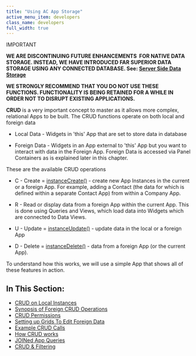 ```yaml
---
title: "Using AC App Storage"
active_menu_item: developers
class_name: developers
full_width: true
---
```



IMPORTANT

**WE ARE DISCONTINUING FUTURE ENHANCEMENTS  FOR NATIVE DATA STORAGE. INSTEAD, WE HAVE INTRODUCED FAR SUPERIOR DATA STORAGE USING ANY CONNECTED DATABASE. See: [Server Side Data Storage](/developers/user-guide/product-guide/data-storage/server-side-data-storage/)**

**WE STRONGLY RECOMMEND THAT YOU DO NOT USE THESE FUNCTIONS. FUNCTIONALITY IS BEING RETAINED FOR A WHILE IN ORDER NOT TO DISRUPT EXISTING APPLICATIONS.**

**CRUD** is a very important concept to master as it allows more complex, relational Apps to be built. The CRUD functions operate on both local and foreign data

 - Local Data - Widgets in 'this' App that are set to store data in database

 - Foreign Data - Widgets in an App external to 'this' App but you want to interact with data in the Foreign App. Foreign Data is accessed via Panel Containers as is explained later in this chapter.

These are the available CRUD operations

 - C - Create = [instanceCreate()](/developers/user-guide/scripting-apis/client-api/instance-data-functions/instancecreate) - create new App Instances in the current or a foreign App. For example, adding a Contact (the data for which is defined within a separate Contact App) from within a Company App.

 - R - Read or display data from a foreign App within the current App. This is done using Queries and Views, which load data into Widgets which are connected to Data Views.

 - U - Update = [instanceUpdate()](/developers/user-guide/scripting-apis/client-api/instance-data-functions/instancesave) - update data in the local or a foreign App

 - D - Delete = [instanceDelete()](/developers/user-guide/scripting-apis/client-api/instance-data-functions/instancedelete) - data from a foreign App (or the current App).

To understand how this works, we will use a simple App that shows all of these features in action.

## In This Section:

 - [CRUD on Local Instances](/developers/user-guide/product-guide/advanced-features/data-storage-management/crud-in-detail/using-ac-app-storage/crud-on-local-instances)
 - [Synopsis of Foreign CRUD Operations](/developers/user-guide/product-guide/advanced-features/data-storage-management/crud-in-detail/using-ac-app-storage/synopsis)
 - [CRUD Permissions](/developers/user-guide/product-guide/advanced-features/data-storage-management/crud-in-detail/using-ac-app-storage/crud-permissions)
 - [Setting up Grids To Edit Foreign Data](/developers/user-guide/product-guide/advanced-features/data-storage-management/crud-in-detail/using-ac-app-storage/setting-up-grids-to-edit-forei)
 - [Example CRUD Calls](/developers/user-guide/product-guide/advanced-features/data-storage-management/crud-in-detail/using-ac-app-storage/example-crud-calls)
 - [How CRUD works](/developers/user-guide/product-guide/advanced-features/data-storage-management/crud-in-detail/using-ac-app-storage/how-crud-works)
 - [JOINed App Queries](/developers/user-guide/product-guide/advanced-features/data-storage-management/crud-in-detail/using-ac-app-storage/joined-app-queries)
 - [CRUD & Filtering](/developers/user-guide/product-guide/advanced-features/data-storage-management/crud-in-detail/using-ac-app-storage/crud-filtering)

